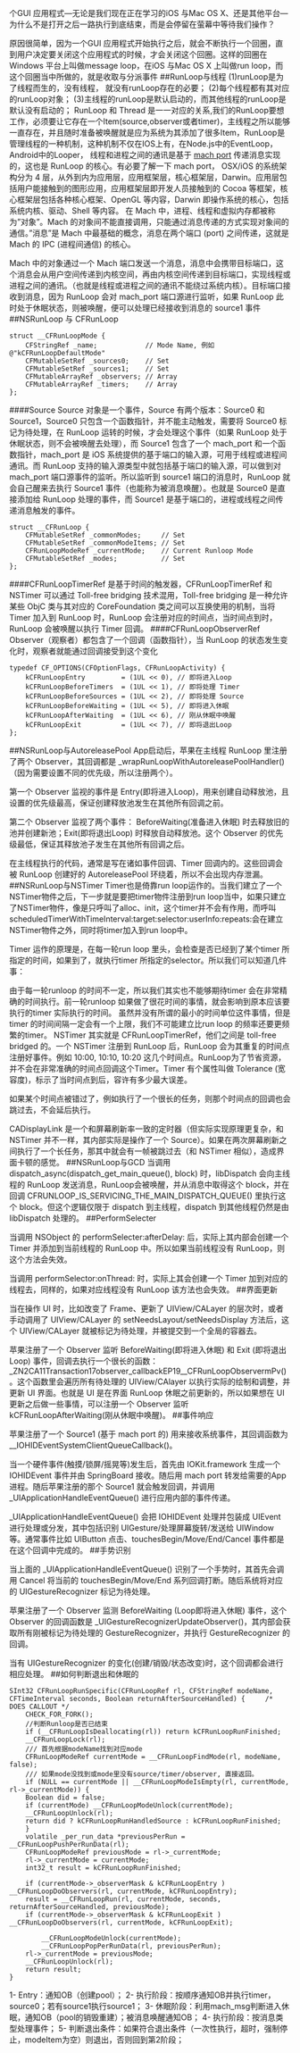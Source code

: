 个GUI 应用程式—无论是我们现在正在学习的iOS 与Mac OS X、还是其他平台—为什么不是打开之后一路执行到底结束，而是会停留在萤幕中等待我们操作？

原因很简单，因为一个GUI 应用程式开始执行之后，就会不断执行一个回圈，直到用户决定要关闭这个应用程式的时候，才会关闭这个回圈。这样的回圈在Windows 平台上叫做message loop，在iOS 与Mac OS X 上叫做run loop，而这个回圈当中所做的，就是收取与分派事件
##RunLoop与线程
(1)runLoop是为了线程而生的，没有线程，
就没有runLoop存在的必要；
 (2)每个线程都有其对应的runLoop对象；
  (3)主线程的runLoop是默认启动的，而其他线程的runLoop是默认没有启动的；
RunLoop 和 Thread 是一一对应的关系,我们的RunLoop要想工作，必须要让它存在一个Item(source,observer或者timer)，主线程之所以能够一直存在，并且随时准备被唤醒就是应为系统为其添加了很多Item，RunLoop是管理线程的一种机制，这种机制不仅在IOS上有，在Node.js中的EventLoop，Android中的Looper，
线程和进程之间的通讯是基于 [mach port](https://segmentfault.com/a/1190000002400329) 传递消息实现的，这也是 RunLoop 的核心。有必要了解一下 mach port， OSX/iOS 的系统架构分为 4 层，从外到内为应用层，应用框架层，核心框架层，Darwin。应用层包括用户能接触到的图形应用，应用框架层即开发人员接触到的 Cocoa 等框架，核心框架层包括各种核心框架、OpenGL 等内容，Darwin 即操作系统的核心，包括系统内核、驱动、Shell 等内容。
在 Mach 中，进程、线程和虚拟内存都被称为”对象”。Mach 的对象间不能直接调用，只能通过消息传递的方式实现对象间的通信。”消息”是 Mach 中最基础的概念，消息在两个端口 (port) 之间传递，这就是 Mach 的 IPC (进程间通信) 的核心。

Mach 中的对象通过一个 Mach 端口发送一个消息，消息中会携带目标端口，这个消息会从用户空间传递到内核空间，再由内核空间传递到目标端口，实现线程或进程之间的通讯。（也就是线程或进程之间的通讯不能绕过系统内核）。目标端口接收到消息，因为 RunLoop 会对 mach_port 端口源进行监听，如果 RunLoop 此时处于休眠状态，则被唤醒，便可以处理已经接收到消息的 source1 事件
##NSRunLoop 与 CFRunLoop
```
struct __CFRunLoopMode {
    CFStringRef _name;            // Mode Name, 例如 @"kCFRunLoopDefaultMode"
    CFMutableSetRef _sources0;    // Set
    CFMutableSetRef _sources1;    // Set
    CFMutableArrayRef _observers; // Array
    CFMutableArrayRef _timers;    // Array
};
 ```
####Source
Source 对象是一个事件，Source 有两个版本：Source0 和 Source1，Source0 只包含一个函数指针，并不能主动触发，需要将 Source0 标记为待处理，在 RunLoop 运转的时候，才会处理这个事件（如果 RunLoop 处于休眠状态，则不会被唤醒去处理），而 Source1 包含了一个 mach_port 和一个函数指针，mach_port 是 iOS 系统提供的基于端口的输入源，可用于线程或进程间通讯。而 RunLoop 支持的输入源类型中就包括基于端口的输入源，可以做到对 mach_port 端口源事件的监听。所以监听到 source1 端口的消息时，RunLoop 就会自己醒来去执行 Source1 事件（也能称为被消息唤醒）。也就是 Source0 是直接添加给 RunLoop 处理的事件，而 Source1 是基于端口的，进程或线程之间传递消息触发的事件。
```
struct __CFRunLoop {
    CFMutableSetRef _commonModes;     // Set
    CFMutableSetRef _commonModeItems; // Set
    CFRunLoopModeRef _currentMode;    // Current Runloop Mode
    CFMutableSetRef _modes;           // Set
};
```
####CFRunLoopTimerRef
是基于时间的触发器，CFRunLoopTimerRef 和 NSTimer 可以通过 Toll-free bridging 技术混用，Toll-free bridging 是一种允许某些 ObjC 类与其对应的 CoreFoundation 类之间可以互换使用的机制，当将 Timer 加入到 RunLoop 时，RunLoop 会注册对应的时间点，当时间点到时，RunLoop 会被唤醒以执行 Timer 回调。
####CFRunLoopObserverRef
Observer（观察者）都包含了一个回调（函数指针），当 RunLoop 的状态发生变化时，观察者就能通过回调接受到这个变化
```
typedef CF_OPTIONS(CFOptionFlags, CFRunLoopActivity) {
    kCFRunLoopEntry         = (1UL << 0), // 即将进入Loop
    kCFRunLoopBeforeTimers  = (1UL << 1), // 即将处理 Timer
    kCFRunLoopBeforeSources = (1UL << 2), // 即将处理 Source
    kCFRunLoopBeforeWaiting = (1UL << 5), // 即将进入休眠
    kCFRunLoopAfterWaiting  = (1UL << 6), // 刚从休眠中唤醒
    kCFRunLoopExit          = (1UL << 7), // 即将退出Loop
};
```
##NSRunLoop与AutoreleasePool
App启动后，苹果在主线程 RunLoop 里注册了两个 Observer，其回调都是 _wrapRunLoopWithAutoreleasePoolHandler()（因为需要设置不同的优先级，所以注册两个）。

第一个 Observer 监视的事件是 Entry(即将进入Loop)，用来创建自动释放池，且设置的优先级最高，保证创建释放池发生在其他所有回调之前。

第二个 Observer 监视了两个事件： BeforeWaiting(准备进入休眠) 时去释放旧的池并创建新池；Exit(即将退出Loop) 时释放自动释放池。这个 Observer 的优先级最低，保证其释放池子发生在其他所有回调之后。

在主线程执行的代码，通常是写在诸如事件回调、Timer 回调内的。这些回调会被 RunLoop 创建好的 AutoreleasePool 环绕着，所以不会出现内存泄漏。
##NSRunLoop与NSTimer
Timer也是倚靠run loop运作的。当我们建立了一个NSTimer物件之后，下一步就是要把timer物件注册到run loop当中，如果只建立了NSTimer物件，像是只呼叫了alloc、init，这个timer并不会有作用，而呼叫 scheduledTimerWithTimeInterval:target:selector:userInfo:repeats:会在建立NSTimer物件之外，同时将timer加入到run loop中。

Timer 运作的原理是，在每一轮run loop 里头，会检查是否已经到了某个timer 所指定的时间，如果到了，就执行timer 所指定的selector。所以我们可以知道几件事：

由于每一轮runloop 的时间不一定，所以我们其实也不能够期待timer 会在非常精确的时间执行。前一轮runloop 如果做了很花时间的事情，就会影响到原本应该要执行的timer 实际执行的时间。
虽然并没有所谓的最小的时间单位这件事情，但是timer 的时间间隔一定会有一个上限，我们不可能建立比run loop 的频率还要更频繁的timer。
NSTimer 其实就是 CFRunLoopTimerRef，他们之间是 toll-free bridged 的。一个 NSTimer 注册到 RunLoop 后，RunLoop 会为其重复的时间点注册好事件。例如 10:00, 10:10, 10:20 这几个时间点。RunLoop为了节省资源，并不会在非常准确的时间点回调这个Timer。Timer 有个属性叫做 Tolerance (宽容度)，标示了当时间点到后，容许有多少最大误差。

如果某个时间点被错过了，例如执行了一个很长的任务，则那个时间点的回调也会跳过去，不会延后执行。

CADisplayLink 是一个和屏幕刷新率一致的定时器（但实际实现原理更复杂，和 NSTimer 并不一样，其内部实际是操作了一个 Source）。如果在两次屏幕刷新之间执行了一个长任务，那其中就会有一帧被跳过去（和 NSTimer 相似），造成界面卡顿的感觉。
##NSRunLoop与GCD
当调用 dispatch_async(dispatch_get_main_queue(), block) 时，libDispatch 会向主线程的 RunLoop 发送消息，RunLoop会被唤醒，并从消息中取得这个 block，并在回调 CFRUNLOOP_IS_SERVICING_THE_MAIN_DISPATCH_QUEUE() 里执行这个 block。但这个逻辑仅限于 dispatch 到主线程，dispatch 到其他线程仍然是由 libDispatch 处理的。
##PerformSelecter

当调用 NSObject 的 performSelecter:afterDelay: 后，实际上其内部会创建一个 Timer 并添加到当前线程的 RunLoop 中。所以如果当前线程没有 RunLoop，则这个方法会失效。

当调用 performSelector:onThread: 时，实际上其会创建一个 Timer 加到对应的线程去，同样的，如果对应线程没有 RunLoop 该方法也会失效。
##界面更新

当在操作 UI 时，比如改变了 Frame、更新了 UIView/CALayer 的层次时，或者手动调用了 UIView/CALayer 的 setNeedsLayout/setNeedsDisplay 方法后，这个 UIView/CALayer 就被标记为待处理，并被提交到一个全局的容器去。

苹果注册了一个 Observer 监听 BeforeWaiting(即将进入休眠) 和 Exit (即将退出Loop) 事件，回调去执行一个很长的函数：
_ZN2CA11Transaction17observer_callbackEP19__CFRunLoopObservermPv()。这个函数里会遍历所有待处理的 UIView/CAlayer 以执行实际的绘制和调整，并更新 UI 界面。也就是 UI 是在界面 RunLoop 休眠之前更新的，所以如果想在 UI 更新之后做一些事情，可以注册一个 Observer 监听 kCFRunLoopAfterWaiting(刚从休眠中唤醒)。
##事件响应

苹果注册了一个 Source1 (基于 mach port 的) 用来接收系统事件，其回调函数为 __IOHIDEventSystemClientQueueCallback()。

当一个硬件事件(触摸/锁屏/摇晃等)发生后，首先由 IOKit.framework 生成一个 IOHIDEvent 事件并由 SpringBoard 接收。随后用 mach port 转发给需要的App进程。随后苹果注册的那个 Source1 就会触发回调，并调用 _UIApplicationHandleEventQueue() 进行应用内部的事件传递。

_UIApplicationHandleEventQueue() 会把 IOHIDEvent 处理并包装成 UIEvent 进行处理或分发，其中包括识别 UIGesture/处理屏幕旋转/发送给 UIWindow 等。通常事件比如 UIButton 点击、touchesBegin/Move/End/Cancel 事件都是在这个回调中完成的。
##手势识别

当上面的 _UIApplicationHandleEventQueue() 识别了一个手势时，其首先会调用 Cancel 将当前的 touchesBegin/Move/End 系列回调打断。随后系统将对应的 UIGestureRecognizer 标记为待处理。

苹果注册了一个 Observer 监测 BeforeWaiting (Loop即将进入休眠) 事件，这个 Observer 的回调函数是 _UIGestureRecognizerUpdateObserver()，其内部会获取所有刚被标记为待处理的 GestureRecognizer，并执行 GestureRecognizer 的回调。

当有 UIGestureRecognizer 的变化(创建/销毁/状态改变)时，这个回调都会进行相应处理。
##如何判断退出和休眠的
```
SInt32 CFRunLoopRunSpecific(CFRunLoopRef rl, CFStringRef modeName, CFTimeInterval seconds, Boolean returnAfterSourceHandled) {     /* DOES CALLOUT */
    CHECK_FOR_FORK();
    //判断Runloop是否已结束
    if (__CFRunLoopIsDeallocating(rl)) return kCFRunLoopRunFinished;
    __CFRunLoopLock(rl);
    /// 首先根据modeName找到对应mode
    CFRunLoopModeRef currentMode = __CFRunLoopFindMode(rl, modeName, false);
    /// 如果mode没找到或mode里没有source/timer/observer, 直接返回。
    if (NULL == currentMode || __CFRunLoopModeIsEmpty(rl, currentMode, rl->_currentMode)) {
	Boolean did = false;
	if (currentMode) __CFRunLoopModeUnlock(currentMode);
	__CFRunLoopUnlock(rl);
	return did ? kCFRunLoopRunHandledSource : kCFRunLoopRunFinished;
    }
    volatile _per_run_data *previousPerRun = __CFRunLoopPushPerRunData(rl);
    CFRunLoopModeRef previousMode = rl->_currentMode;
    rl->_currentMode = currentMode;
    int32_t result = kCFRunLoopRunFinished;

	if (currentMode->_observerMask & kCFRunLoopEntry ) __CFRunLoopDoObservers(rl, currentMode, kCFRunLoopEntry);
	result = __CFRunLoopRun(rl, currentMode, seconds, returnAfterSourceHandled, previousMode);
	if (currentMode->_observerMask & kCFRunLoopExit ) __CFRunLoopDoObservers(rl, currentMode, kCFRunLoopExit);

        __CFRunLoopModeUnlock(currentMode);
        __CFRunLoopPopPerRunData(rl, previousPerRun);
	rl->_currentMode = previousMode;
    __CFRunLoopUnlock(rl);
    return result;
}

```
  1- Entry：通知OB（创建pool）；
        2- 执行阶段：按顺序通知OB并执行timer，source0；若有source1执行source1；
        3- 休眠阶段：利用mach_msg判断进入休眠，通知OB（pool的销毁重建）；被消息唤醒通知OB；
        4- 执行阶段：按消息类型处理事件；
        5- 判断退出条件：如果符合退出条件（一次性执行，超时，强制停止，modeItem为空）则退出，否则回到第2阶段；
